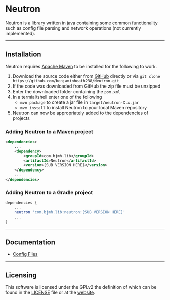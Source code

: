 # Neutron

Neutron is a library written in java containing some common functionality such as config file parsing and network operations (not currently implemented).

---

## Installation

Neutron requires [Apache Maven](https://maven.apache.org/) to be installed for the following to work.

1. Download the source code either from [GitHub](https://github.com/benjaminheath238/Neutron/archive/refs/heads/master.zip) directly or via `git clone https://github.com/benjaminheath238/Neutron.git`
2. If the code was downloaded from GitHub the zip file must be unzipped
3. Enter the downloaded folder containing the `pom.xml` 
4. In a termial/shell enter one of the following
    * `mvn package` to create a jar file in `target/neutron-X.x.jar`
    * `mvm install` to install Neutron to your local Maven repository
5. Neutron can now be appropriately added to the dependencies of projects

### Adding Neutron to a Maven project

```xml
<dependencies>
    ...
    <dependency>
        <groupId>com.bjmh.lib</groupId>
        <artifactId>Neutron</artifactId>
        <version>[SUB VERSION HERE]</version>
    </dependency>
    ...
</dependencies>
```

### Adding Neutron to a Gradle project

```groovy
dependencies {
    ...
    neutron 'com.bjmh.lib:neutron:[SUB VERSION HERE]'
    ...
}
```

---

## Documentation

* [Config Files](./docs/config.md)

---

## Licensing

This software is licensed under the GPLv2 the definition of which can be found in the [LICENSE](LICENSE) file or at the [website](https://www.gnu.org/licenses/old-licenses/gpl-2.0.en.html).